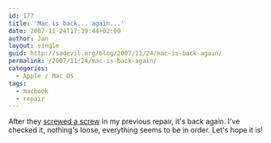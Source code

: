 ```yaml
---
id: 177
title: 'Mac is back... again...'
date: 2007-11-24T17:39:44+02:00
author: Jan
layout: single
guid: http://sadevil.org/blog/2007/11/24/mac-is-back-again/
permalink: /2007/11/24/mac-is-back-again/
categories:
  - Apple / Mac OS
tags:
  - macbook
  - repair
---
```

After they [screwed a screw](/2007/11/14/and-back-to-apple/) in my previous repair, it's back again. I've checked it, nothing's loose, everything seems to be in order. Let's hope it is!